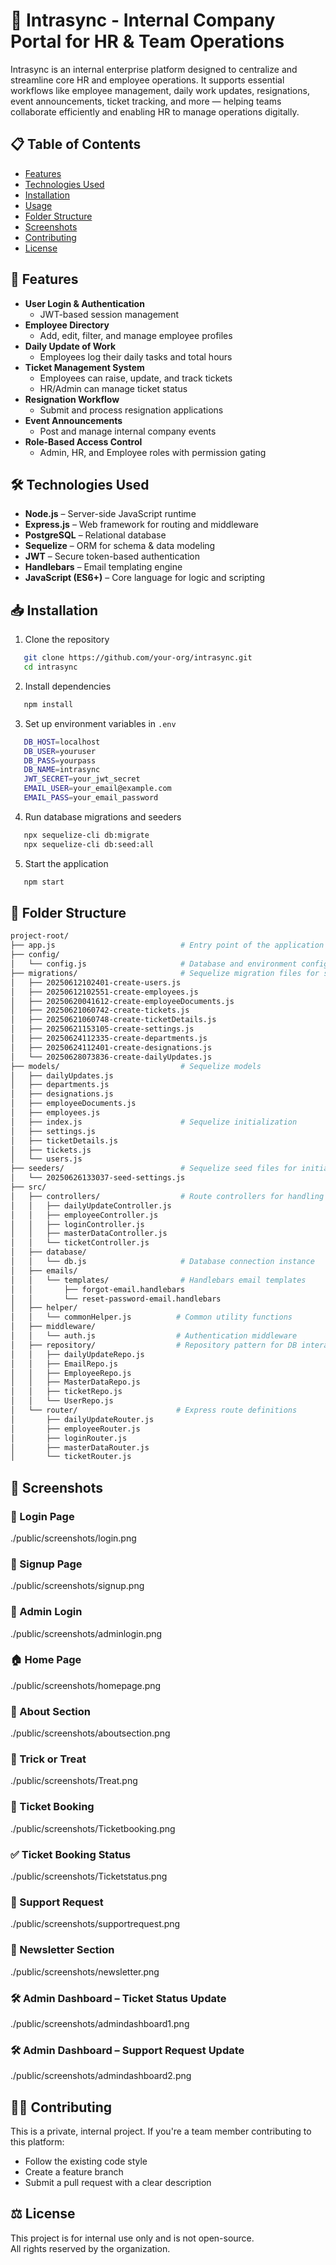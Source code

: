 # 🏢 Intrasync - Internal Company Portal for HR & Team Operations

Intrasync is an internal enterprise platform designed to centralize and streamline core HR and employee operations. 
It supports essential workflows like employee management, daily work updates, resignations, event announcements, 
ticket tracking, and more — helping teams collaborate efficiently and enabling HR to manage operations digitally.

## 📋 Table of Contents

- [Features](#-features)
- [Technologies Used](#-technologies-used)
- [Installation](#-installation)
- [Usage](#-usage)
- [Folder Structure](#-folder-structure)
- [Screenshots](#-screenshots)
- [Contributing](#-contributing)
- [License](#-license)

## 🚀 Features

- **User Login & Authentication**
  - JWT-based session management
- **Employee Directory**
  - Add, edit, filter, and manage employee profiles
- **Daily Update of Work**
  - Employees log their daily tasks and total hours
- **Ticket Management System**
  - Employees can raise, update, and track tickets
  - HR/Admin can manage ticket status
- **Resignation Workflow**
  - Submit and process resignation applications
- **Event Announcements**
  - Post and manage internal company events
- **Role-Based Access Control**
  - Admin, HR, and Employee roles with permission gating

## 🛠️ Technologies Used

- **Node.js** – Server-side JavaScript runtime
- **Express.js** – Web framework for routing and middleware
- **PostgreSQL** – Relational database
- **Sequelize** – ORM for schema & data modeling
- **JWT** – Secure token-based authentication
- **Handlebars** – Email templating engine
- **JavaScript (ES6+)** – Core language for logic and scripting

## 📥 Installation

1. Clone the repository
```bash
   git clone https://github.com/your-org/intrasync.git
   cd intrasync
```

2. Install dependencies
```bash
   npm install
```

3. Set up environment variables in `.env`
```bash
   DB_HOST=localhost
   DB_USER=youruser
   DB_PASS=yourpass
   DB_NAME=intrasync
   JWT_SECRET=your_jwt_secret
   EMAIL_USER=your_email@example.com
   EMAIL_PASS=your_email_password
```

4. Run database migrations and seeders
```bash
   npx sequelize-cli db:migrate
   npx sequelize-cli db:seed:all
```

5. Start the application
```bash
   npm start
```
## 📂 Folder Structure
```bash
project-root/
├── app.js                            # Entry point of the application
├── config/
│   └── config.js                     # Database and environment configuration
├── migrations/                       # Sequelize migration files for schema setup
│   ├── 20250612102401-create-users.js
│   ├── 20250612102551-create-employees.js
│   ├── 20250620041612-create-employeeDocuments.js
│   ├── 20250621060742-create-tickets.js
│   ├── 20250621060748-create-ticketDetails.js
│   ├── 20250621153105-create-settings.js
│   ├── 20250624112335-create-departments.js
│   ├── 20250624112401-create-designations.js
│   └── 20250628073836-create-dailyUpdates.js
├── models/                           # Sequelize models
│   ├── dailyUpdates.js
│   ├── departments.js
│   ├── designations.js
│   ├── employeeDocuments.js
│   ├── employees.js
│   ├── index.js                      # Sequelize initialization
│   ├── settings.js
│   ├── ticketDetails.js
│   ├── tickets.js
│   └── users.js
├── seeders/                          # Sequelize seed files for initial data
│   └── 20250626133037-seed-settings.js
├── src/
│   ├── controllers/                  # Route controllers for handling business logic
│   │   ├── dailyUpdateController.js
│   │   ├── employeeController.js
│   │   ├── loginController.js
│   │   ├── masterDataController.js
│   │   └── ticketController.js
│   ├── database/
│   │   └── db.js                     # Database connection instance
│   ├── emails/
│   │   └── templates/                # Handlebars email templates
│   │       ├── forgot-email.handlebars
│   │       └── reset-password-email.handlebars
│   ├── helper/
│   │   └── commonHelper.js          # Common utility functions
│   ├── middleware/
│   │   └── auth.js                  # Authentication middleware
│   ├── repository/                  # Repository pattern for DB interactions
│   │   ├── dailyUpdateRepo.js
│   │   ├── EmailRepo.js
│   │   ├── EmployeeRepo.js
│   │   ├── MasterDataRepo.js
│   │   ├── ticketRepo.js
│   │   └── UserRepo.js
│   └── router/                      # Express route definitions
│       ├── dailyUpdateRouter.js
│       ├── employeeRouter.js
│       ├── loginRouter.js
│       ├── masterDataRouter.js
│       └── ticketRouter.js

```
## 📸 Screenshots

### 🔐 Login Page
./public/screenshots/login.png

### 📝 Signup Page
./public/screenshots/signup.png

### 👑 Admin Login
./public/screenshots/adminlogin.png

### 🏠 Home Page
./public/screenshots/homepage.png

### 📖 About Section
./public/screenshots/aboutsection.png

### 🍬 Trick or Treat
./public/screenshots/Treat.png

### 🎫 Ticket Booking
./public/screenshots/Ticketbooking.png

### ✅ Ticket Booking Status
./public/screenshots/Ticketstatus.png

### 💬 Support Request
./public/screenshots/supportrequest.png

### 📰 Newsletter Section
./public/screenshots/newsletter.png

### 🛠️ Admin Dashboard – Ticket Status Update
./public/screenshots/admindashboard1.png

### 🛠️ Admin Dashboard – Support Request Update
./public/screenshots/admindashboard2.png

## 🧑‍💻 Contributing

This is a private, internal project. If you're a team member contributing to this platform:

- Follow the existing code style
- Create a feature branch
- Submit a pull request with a clear description

## ⚖️ License

This project is for internal use only and is not open-source.  
All rights reserved by the organization.
